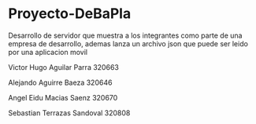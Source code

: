 # Proyecto-DeBaPla

Desarrollo de servidor que muestra a los integrantes como parte de una empresa de desarrollo, ademas lanza un archivo json que puede ser leido por una aplicacion movil


Victor Hugo Aguilar Parra 320663  

Alejando Aguirre Baeza 320646

Angel Eidu Macias Saenz 320670

Sebastian Terrazas Sandoval 320808
